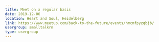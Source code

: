 ```yaml
---
title: Meet on a regular basis
date: 2019-12-06
location: Heart and Soul, Heidelberg
link: https://www.meetup.com/back-to-the-future/events/hmcmfpyzqbjb/
usergroup: smalltalkrn
type: usergroup
---
```


